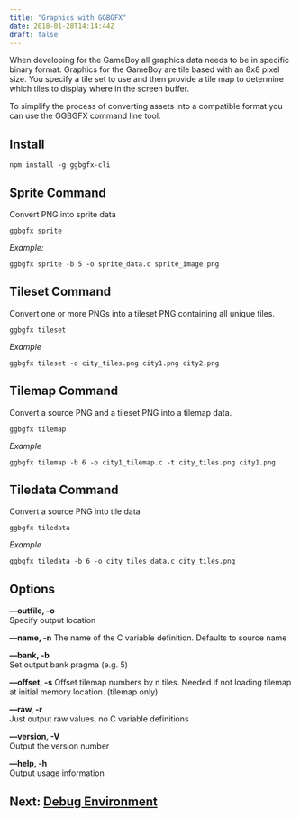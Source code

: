 ```yaml
---
title: "Graphics with GGBGFX"
date: 2018-01-28T14:14:44Z
draft: false
---
```


When developing for the GameBoy all graphics data needs to be in specific binary format. Graphics for the GameBoy are tile based with an 8x8 pixel size. You specify a tile set to use and then provide a tile map to determine which tiles to display where in the screen buffer.

To simplify the process of converting assets into a compatible format you can use the GGBGFX command line tool.

## Install

```shell
npm install -g ggbgfx-cli
```

## Sprite Command

Convert PNG into sprite data

```shell
ggbgfx sprite
```

*Example:*

```shell
ggbgfx sprite -b 5 -o sprite_data.c sprite_image.png
```

## Tileset Command

Convert one or more PNGs into a tileset PNG containing all unique tiles.

```shell
ggbgfx tileset
```

*Example*

```shell
ggbgfx tileset -o city_tiles.png city1.png city2.png
```

## Tilemap Command

Convert a source PNG and a tileset PNG into a tilemap data.

```shell
ggbgfx tilemap
```

*Example*

```shell
ggbgfx tilemap -b 6 -o city1_tilemap.c -t city_tiles.png city1.png 
```

## Tiledata Command

Convert a source PNG into tile data

```shell
ggbgfx tiledata
```

*Example*

```shell
ggbgfx tiledata -b 6 -o city_tiles_data.c city_tiles.png
```

## Options

**—outfile, -o**  
Specify output location

**—name, -n**
The name of the C variable definition. Defaults to source name

**—bank, -b**  
Set output bank pragma (e.g. 5)

**—offset, -s**
Offset tilemap numbers by n tiles. Needed if not loading tilemap at initial memory location. (tilemap only)

**—raw, -r**  
Just output raw values, no C variable definitions

**—version, -V**  
Output the version number

**—help, -h**  
Output usage information

## Next: [Debug Environment](/docs/debug) 
